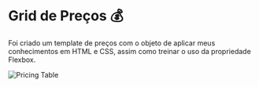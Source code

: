 # Grid de Preços :moneybag:

Foi criado um template de preços com o objeto de aplicar meus conhecimentos em HTML e CSS, assim como treinar o uso da propriedade Flexbox.


![Pricing Table](https://user-images.githubusercontent.com/104093116/178301633-edef5ccc-eb29-463e-96c6-32ee73ccf13f.png)